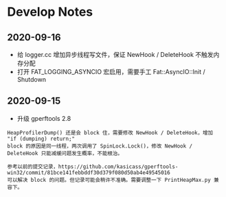 # Develop Notes

## 2020-09-16

 * 给 logger.cc 增加异步线程写文件，保证 NewHook / DeleteHook 不触发内存分配
 * 打开 FAT_LOGGING_ASYNCIO 宏启用，需要手工 Fat::AsyncIO::Init / Shutdown

## 2020-09-15

 * 升级 gperftools 2.8

```
HeapProfilerDump() 还是会 block 住，需要修改 NewHook / DeleteHook，增加 "if (dumping) return;"
block 的原因是同一线程，两次调用了 SpinLock.Lock()，修改 NewHook / DeleteHook 只能减缓问题发生概率，不能根治。

参考以前的提交记录，https://github.com/kasicass/gperftools-win32/commit/81bce141febbddf30d379f080d50ab4e49545016
可以解决 block 的问题。但记录可能会稍许不准确。需要调整一下 PrintHeapMax.py 兼容下。
```
